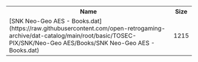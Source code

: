 <table>
<tr><th>Name</th><th>Size</th></tr>
<tr><td>
[SNK Neo-Geo AES - Books.dat](https://raw.githubusercontent.com/open-retrogaming-archive/dat-catalog/main/root/basic/TOSEC-PIX/SNK/Neo-Geo AES/Books/SNK Neo-Geo AES - Books.dat)
</td><td>1215</td></tr>
</table>
